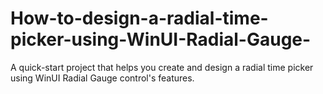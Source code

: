 # How-to-design-a-radial-time-picker-using-WinUI-Radial-Gauge-
A quick-start project that helps you create and design a radial time picker using WinUI Radial Gauge control's features.
